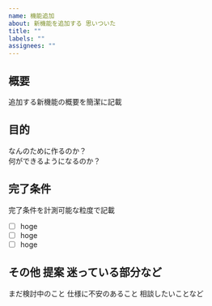 ```yaml
---
name: 機能追加
about: 新機能を追加する 思いついた
title: ""
labels: ""
assignees: ""
---
```


## 概要

追加する新機能の概要を簡潔に記載

## 目的

なんのために作るのか？  
何ができるようになるのか？

## 完了条件

完了条件を計測可能な粒度で記載

- [ ] hoge
- [ ] hoge
- [ ] hoge

## その他 提案 迷っている部分など

まだ検討中のこと 仕様に不安のあること 相談したいことなど
